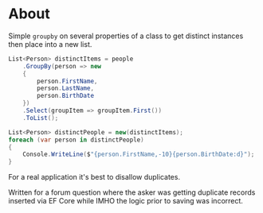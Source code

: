 ﻿# About

Simple `groupby` on several properties of a class to get distinct instances then place into a new list.

```csharp
List<Person> distinctItems = people
    .GroupBy(person => new
    {
        person.FirstName, 
        person.LastName, 
        person.BirthDate
    })
    .Select(groupItem => groupItem.First())
    .ToList();

List<Person> distinctPeople = new(distinctItems);
foreach (var person in distinctPeople)
{
    Console.WriteLine($"{person.FirstName,-10}{person.BirthDate:d}");
}
```

For a real application it's best to disallow duplicates.

Written for a forum question where the asker was getting duplicate records inserted via EF Core while IMHO the logic prior to saving was incorrect.
